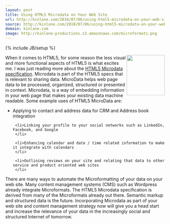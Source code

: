 ```yaml
---
layout: post
title: Using HTML5 Microdata on Your Web Site
url: http://kinlane.com/2010/07/06/using-html5-microdata-on-your-web-site/
source: http://kinlane.com/2010/07/06/using-html5-microdata-on-your-web-site/
domain: kinlane.com
image: http://kinlane-productions.s3.amazonaws.com/microformats.png
---
```

{% include JB/setup %}<p>
     <img class="alignnone c1"
        title="Microformats"
        src="http://kinlane-productions.s3.amazonaws.com/microformats.png"
        alt=""
        width="120"
        height="127"
        align="right" />When it comes to HTML5, for some reason the less visual and more functional aspects of HTML5 is what excites me. I was just reading more about the <a href="http://www.w3.org/TR/html5/microdata.html"
        target="_blank">HTML5 Microdata specification</a>. Microdata is part of the HTML5 specs that is relevant to sharing data. MicroData helps web page data to be processed, organized, structured or presented in context. Microdata, is a way of embedding information in your web page that makes your existing data machine readable. Some example uses of HTML5 MicroData are:
</p>

<ul class="mainlist">
     <li>Applying to contact and address data for CRM and Address book integration
     </li>

     <li>Linking your profile to your social networks such as LinkedIn, Facebook, and Google
     </li>

     <li>Enhancing calendar and date / time related information to make it integrate with calendars
     </li>

     <li>Outlining reviews on your site and relating that data to other service and product oriented web sites
     </li>
</ul>

<p>
     There are many ways to automate the Microformatting of your data on your web site. Many content management systems (CMS) such as Wordpress already integrate Microformats. The HTML5 Microdata specification is derived from many of the Microformats already out there. Semantic markup and structured data is the future. Incorporating Microdata as part of your web site and content management strategy now will give you a head start and increase the relevance of your data in the increasingly social and structured Internet of tomorrow.
</p>